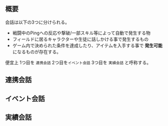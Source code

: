## 概要
会話は以下の3つに分けられる。
+ 戦闘中のPingへの反応や撃破/一部スキル等によって自動で発生する物
+ フィールドに居るキャラクターや生徒に話しかける事で発生するもの
+ ゲーム内で決められた条件を達成したり、アイテムを入手する事で **発生可能** になるものが存在する。

便宜上
1つ目を `連携会話` 
2つ目を`イベント会話`
3つ目を `実績会話` 
と呼称する。

## 連携会話

## イベント会話

## 実績会話